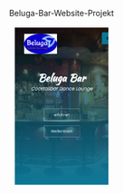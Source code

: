 <p align="center" width="100%"  style="size:50px">
    Beluga-Bar-Website-Projekt
</p>

<p align="center" width="100%">
    <img width="33%" src="https://github.com/KhaledBenAbderrahim/Beluga-Bar-Website-Projekt/blob/main/Data/Beluga_app.png?raw=true"> 
</p>
 
